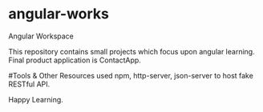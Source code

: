 # angular-works
Angular Workspace

This repository contains small projects which focus upon angular learning. Final product application is ContactApp.

#Tools & Other Resources used
npm, http-server, json-server to host fake RESTful API.

Happy Learning.
